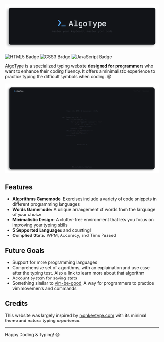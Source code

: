 ![Logo](doc/logo.png)

![HTML5 Badge](https://img.shields.io/badge/HTML5-E34F26?logo=html5&logoColor=fff&style=flat-square)
![CSS3 Badge](https://img.shields.io/badge/CSS3-1572B6?logo=css3&logoColor=fff&style=flat-square)
![JavaScript Badge](https://img.shields.io/badge/JavaScript-F7DF1E?logo=javascript&logoColor=000&style=flat-square)

[AlgoType](https://algotype.net/) is a specialized typing website **designed for programmers** who want to enhance their coding fluency. It offers a minimalistic experience to practice typing the difficult symbols when coding. 😎

![Screenshot](doc/screenshot.png)

## Features

- **Algorithms Gamemode:** Exercises include a variety of code snippets in different programming languages
- **Words Gamemode:** A unique arrangement of words from the language of your choice
- **Minimalistic Design:** A clutter-free environment that lets you focus on improving your typing skills
- **5 Supported Languages** and counting!
- **Complied Stats:** WPM, Accuracy, and Time Passed

## Future Goals

- Support for more programming languages
- Comprehensive set of algorithms, with an explaination and use case after the typing test. Also a link to learn more about that algorithm
- Account system for saving stats
- Something similar to [vim-be-good](https://github.com/ThePrimeagen/vim-be-good). A way for programmers to practice vim movements and commands

## Credits

This website was largely inspired by [monkeytype.com](https://github.com/monkeytypegame/monkeytype) with its minimal theme and natural typing experience.

---

Happy Coding & Typing! 😄